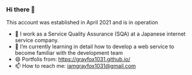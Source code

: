 ### Hi there 👋

This account was established in April 2021 and is in operation
<!--
**GrayFox1031/GrayFox1031** is a ✨ _special_ ✨ repository because its `README.md` (this file) appears on your GitHub profile.

Here are some ideas to get you started:
-->

- 🔭 I work as a Service Quality Assurance (SQA) at a Japanese internet service company.
- 🌱 I’m currently learning in detail how to develop a web service to become familiar with the development team
- 😄 Portfolis from: https://grayfox1031.github.io/
- 📫 How to reach me: iamgrayfox1031@gmail.com


<!--
- 👯 I’m looking to collaborate on ...
- 🤔 I’m looking for help with ...
- 💬 Ask me about ...
- ⚡ Fun fact: ...
-->
